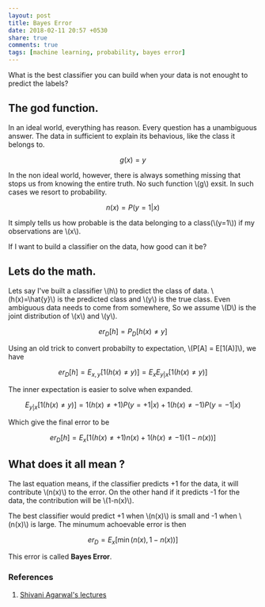 ```yaml
---
layout: post
title: Bayes Error
date: 2018-02-11 20:57 +0530
share: true
comments: true
tags: [machine learning, probability, bayes error]
---
```



What is the best classifier you can build when your data is not enought to predict the labels?


## The god function. 

In an ideal world, everything has reason. Every question has a unambiguous answer. The data in sufficient to explain its behavious, like the class it belongs to.

$$ g(x) = y $$

In the non ideal world, however, there is always something missing that stops us from knowing the entire truth. No such function \\(g\\) exsit. In such cases we resort to probability.

$$n(x) = P(y=1|x)$$

It simply tells us how probable is the data belonging to a class(\\(y=1\\)) if my observations are \\(x\\).

If I want to build a classifier on the data, how good can it be?

## Lets do the math.

Lets say I've built a classifier \\(h\\) to predict the class of data. \\(h(x)=\hat{y}\\) is the predicted class and \\(y\\) is the true class. Even ambiguous data needs to come from somewhere, So we assume \\(D\\) is the joint distribution of \\(x\\) and \\(y\\).

$$er_D[h] = P_D[h(x) \neq y]$$

Using an old  trick to convert probabilty to expectation, \\(P[A] = E[1(A)]\\),  we have

$$er_D[h] = E_{x,y}[1(h(x)\neq y)] = E_x E_{y|x}[1(h(x)\neq y)]$$

The inner expectation is easier to solve when expanded.

$$E_{y|x}[1(h(x)\neq y)] = 1(h(x)\neq +1) P(y=+1|x) + 1(h(x)\neq -1)P(y=-1|x)$$

Which give the final error to be

$$er_D[h] = E_x[1(h(x)\neq +1) n(x) + 1(h(x)\neq -1)(1-n(x))]$$

## What does it all mean ?

The last equation means, if the classifier predicts +1 for the data, it will contribute \\(n(x)\\) to the error. On the other hand if it predicts -1 for the data, the contribution will be \\(1-n(x)\\). 

The best classifier would predict +1 when \\(n(x)\\) is small and -1 when \\(n(x)\\) is large. The minumum achoevable error is then 

$$er_D = E_x [\min(n(x),1-n(x))]$$

This error is called **Bayes Error**.


### References

1. [Shivani Agarwal's lectures](http://drona.csa.iisc.ernet.in/~e0270/Jan-2015/)
